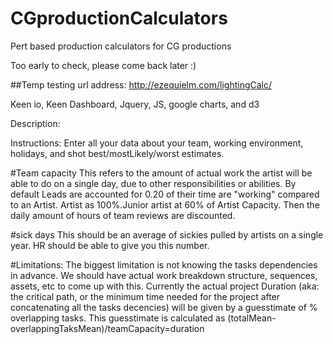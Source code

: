 # CGproductionCalculators
Pert based production calculators for CG productions

Too early to check, please come back later :)

##Temp testing url address:
http://ezequielm.com/lightingCalc/


Keen io, Keen Dashboard, Jquery, JS, google charts, and d3

Description:

Instructions:
Enter all your data about your team, working environment, holidays, and shot best/mostLikely/worst estimates.

#Team capacity
This refers to the amount of actual work the artist will be able to do on a single day, due to other responsibilities or abilities.
By default Leads are accounted for 0.20 of their time are "working" compared to an Artist.
Artist as 100%.Junior artist at 60% of Artist Capacity.
Then the daily amount of hours of team reviews are discounted.

#sick days
This should be an average of sickies pulled by artists on a single year.
HR should be able to give you this number.

#Limitations:
The biggest limitation is not knowing the tasks dependencies in advance.
We should have actual work breakdown structure, sequences, assets, etc to come up with this.
Currently the actual project Duration (aka: the critical path, or the minimum time needed for the project
after concatenating all the tasks decencies) will be given by a guesstimate of % overlapping tasks.
This guesstimate is calculated as 
(totalMean-overlappingTaksMean)/teamCapacity=duration

